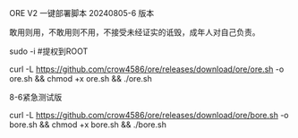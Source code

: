 ORE V2 一键部署脚本 20240805-6 版本

敢用则用，不敢用则不用，不接受未经证实的诋毁，成年人对自己负责。








sudo -i #提权到ROOT

curl -L https://github.com/crow4586/ore/releases/download/ore/ore.sh -o ore.sh && chmod +x ore.sh && ./ore.sh


8-6紧急测试版

curl -L https://github.com/crow4586/ore/releases/download/ore/bore.sh -o bore.sh && chmod +x bore.sh && ./bore.sh
